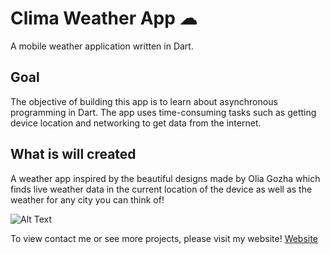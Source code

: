 # Clima Weather App ☁

A mobile weather application written in Dart.

## Goal
The objective of building this app is to learn about asynchronous programming in Dart. The app uses time-consuming tasks such as getting device location and networking to get data from the internet.

## What is will created
A weather app inspired by the beautiful designs made by Olia Gozha which finds live weather data in the current location of the device as well as the weather for any city you can think of!


![Alt Text](https://github.com/londonappbrewery/Images/raw/master/clima-demo.gif)


To view contact me or see more projects, please visit my website!
[Website](https://derekdileo.github.io/)
